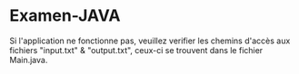 # Examen-JAVA

Si l'application ne fonctionne pas, veuillez verifier les chemins d'accès aux fichiers "input.txt" & "output.txt", ceux-ci se trouvent dans le fichier Main.java.
